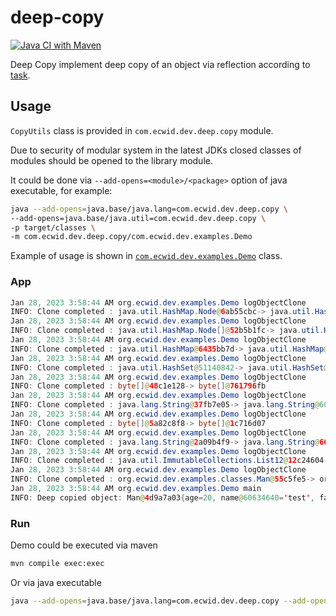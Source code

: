 # deep-copy

[![Java CI with Maven](https://github.com/unrealwork/deep-copy/actions/workflows/maven.yml/badge.svg)](https://github.com/unrealwork/deep-copy/actions/workflows/maven.yml)

Deep Copy implement deep copy of an object via reflection according to [task](https://github.com/Ecwid/new-job/blob/master/Deep-clone.md).
## Usage

`CopyUtils` class is provided in `com.ecwid.dev.deep.copy` module.

Due to security of modular system in the latest JDKs closed classes of modules should be opened to the library module.

It could be done via `--add-opens=<module>/<package>` option of java executable, for example:

```bash
java --add-opens=java.base/java.lang=com.ecwid.dev.deep.copy \
--add-opens=java.base/java.util=com.ecwid.dev.deep.copy \
-p target/classes \
-m com.ecwid.dev.deep.copy/com.ecwid.dev.examples.Demo
```

Example of usage is shown in [`com.ecwid.dev.examples.Demo`](https://github.com/unrealwork/deep-copy/blob/master/src/main/java/com/ecwid/dev/examples/Demo.java) class.


### App

```java
Jan 28, 2023 3:58:44 AM org.ecwid.dev.examples.Demo logObjectClone
INFO: Clone completed : java.util.HashMap.Node@6ab55cbc-> java.util.HashMap.Node@2d4c8c11
Jan 28, 2023 3:58:44 AM org.ecwid.dev.examples.Demo logObjectClone
INFO: Clone completed : java.util.HashMap.Node[]@52b5b1fc-> java.util.HashMap.Node[]@2a36f2ee
Jan 28, 2023 3:58:44 AM org.ecwid.dev.examples.Demo logObjectClone
INFO: Clone completed : java.util.HashMap@6435bb7d-> java.util.HashMap@528712e1
Jan 28, 2023 3:58:44 AM org.ecwid.dev.examples.Demo logObjectClone
INFO: Clone completed : java.util.HashSet@51140842-> java.util.HashSet@557dc8eb
Jan 28, 2023 3:58:44 AM org.ecwid.dev.examples.Demo logObjectClone
INFO: Clone completed : byte[]@48c1e128-> byte[]@761796fb
Jan 28, 2023 3:58:44 AM org.ecwid.dev.examples.Demo logObjectClone
INFO: Clone completed : java.lang.String@37fb7e05-> java.lang.String@60634640
Jan 28, 2023 3:58:44 AM org.ecwid.dev.examples.Demo logObjectClone
INFO: Clone completed : byte[]@5a82c8f8-> byte[]@1c716d07
Jan 28, 2023 3:58:44 AM org.ecwid.dev.examples.Demo logObjectClone
INFO: Clone completed : java.lang.String@2a09b4f9-> java.lang.String@66da698f
Jan 28, 2023 3:58:44 AM org.ecwid.dev.examples.Demo logObjectClone
INFO: Clone completed : java.util.ImmutableCollections.List12@12c24604-> java.util.ImmutableCollections.List12@113b7d1
Jan 28, 2023 3:58:44 AM org.ecwid.dev.examples.Demo logObjectClone
INFO: Clone completed : org.ecwid.dev.examples.classes.Man@55c5fe5-> org.ecwid.dev.examples.classes.Man@4d9a7a03
Jan 28, 2023 3:58:44 AM org.ecwid.dev.examples.Demo main
INFO: Deep copied object: Man@4d9a7a03{age=20, name@60634640='test', favoriteBooks@113b7d1=[Lord of the Rings]}
```

### Run
Demo could be executed via maven

```bash
mvn compile exec:exec
```

Or via java executable

```bash
java --add-opens=java.base/java.lang=com.ecwid.dev.deep.copy --add-opens=java.base/java.util=com.ecwid.dev.deep.copy -p target/classes -m com.ecwid.dev.deep.copy/com.ecwid.dev.examples.Demo
```



